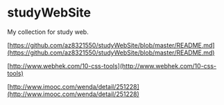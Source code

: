 # studyWebSite
My collection for study web.

[https://github.com/az8321550/studyWebSite/blob/master/README.md](https://github.com/az8321550/studyWebSite/blob/master/README.md)

[http://www.webhek.com/10-css-tools](http://www.webhek.com/10-css-tools)

[http://www.imooc.com/wenda/detail/251228](http://www.imooc.com/wenda/detail/251228)
